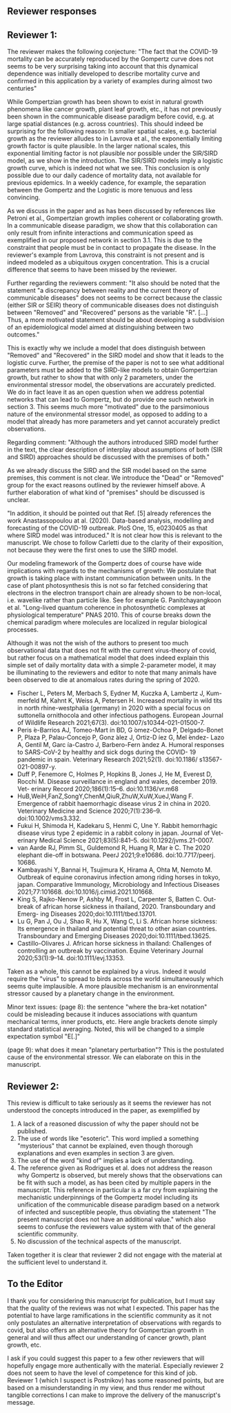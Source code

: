 Reviewer responses
------------------

Reviewer 1:
-----------
The reviewer makes the following conjecture:
"The fact that the COVID-19 mortality can be accurately reproduced by the Gompertz curve does not seems to be very surprising taking into account that this dynamical dependence was initially developed to describe mortality curve and confirmed in this application by a variety of examples during almost two centuries"

While Gompertzian growth has been shown to exist in natural growth phenomena like cancer growth, plant leaf growth, etc., it has not previously been shown in the communicable disease paradigm before covid, e.g. at large spatial distances (e.g. across countries). This should indeed be surprising for the following reason: In smaller spatial scales, e.g. bacterial growth as the reviewer alludes to in Lavrova et al., the exponentially limiting growth factor is quite plausible. In the larger national scales, this exponential limiting factor is not plausible nor possible under the SIR/SIRD model, as we show in the introduction. The SIR/SIRD models imply a logistic growth curve, which is indeed not what we see. This conclusion is only possible due to our daily cadence of mortality data, not available for previous epidemics. In a weekly cadence, for example, the separation between the Gompertz and the Logistic is more tenuous and less convincing. 

As we discuss in the paper and as has been discussed by references like Petroni et al., Gompertzian growth implies coherent or collaborating growth. In a communicable disease paradigm, we show that this collaboration can only result from infinite interactions and communication speed as exemplified in our proposed network in section 3.1. This is due to the constraint that people must be in contact to propagate the disease. In the reviewer's example from Lavrova, this constraint is not present and is indeed modeled as a ubiquitous oxygen concentration. This is a crucial difference that seems to have been missed by the reviewer.

Further regarding the reviewers comment:
"It also should be noted that the statement "a discrepancy between reality and the current theory of communicable diseases" does not seems to be correct because the classic (either SIR or SEIR)  theory of communicable diseases does not distinguish between "Removed" and "Recovered" persons as the variable "R". [...] Thus, a more motivated statement should be about developing a subdivision of an epidemiological model aimed at distinguishing between two outcomes."

This is exactly why we include a model that does distinguish between "Removed" and "Recovered" in the SIRD model and show that it leads to the logistic curve. Further, the premise of the paper is not to see what additional parameters must be added to the SIRD-like models to obtain Gompertzian growth, but rather to show that with only 2 parameters, under the environmental stressor model, the observations are accurately predicted. We do in fact leave it as an open question when we address potential networks that can lead to Gompertz, but do provide one such network in section 3. This seems much more "motivated" due to the parsimonious nature of the environmental stressor model, as opposed to adding to a model that already has more parameters and yet cannot accurately predict observations.

Regarding comment:
"Although the authors introduced SIRD model further in the text, the clear description of interplay about assumptions of both (SIR and SIRD) approaches should be discussed with the premises of both."

As we already discuss the SIRD and the SIR model based on the same premises, this comment is not clear. We introduce the "Dead" or "Removed" group for the exact reasons outlined by the reviewer himself above. A further elaboration of what kind of "premises" should be discussed is unclear. 

"In addition, it should be pointed out that Ref. [5] already references the work Anastassopoulou at al. (2020). Data-based analysis, modelling and forecasting of the COVID-19 outbreak. PloS One, 15, e0230405 as that where SIRD model was introduced." 
It is not clear how this is relevant to the manuscript. We chose to follow Carletti due to the clarity of their exposition, not because they were the first ones to use the SIRD model.

Our modeling framework of the Gompertz does of course have wide implications with regards to the mechanisms of growth: We postulate that growth is taking place with instant communication between units. In the case of plant photosynthesis this is not so far fetched considering that electrons in the electron transport chain are already shown to be non-local, i.e. wavelike rather than particle like.  See for example G. Panitchayangkoon et al. "Long-lived quantum coherence in photosynthetic complexes at physiological temperature" PNAS 2010. This of course breaks down the chemical paradigm where molecules are localized in regular biological processes. 

Although it was not the wish of the authors to present too much observational data that does not fit with the current virus-theory of covid, but rather focus on a mathematical model that does indeed explain this simple set of daily mortality data with a simple 2-parameter model, it may be illuminating to the reviewers and editor to note that many animals have been observed to die at anomalous rates during the spring of 2020. 

- Fischer L, Peters M, Merbach S, Eydner M, Kuczka A, Lambertz J, Kum- merfeld M, Kahnt K, Weiss A, Petersen H. Increased mortality in wild tits in north rhine-westphalia (germany) in 2020 with a special focus on suttonella ornithocola and other infectious pathogens. European Journal of Wildlife Research 2021;67(3). doi:10.1007/s10344-021-01500-7.
- Peris ́e-Barrios AJ, Tomeo-Mart ́ın BD, G ́omez-Ochoa P, Delgado-Bonet P, Plaza P, Palau-Concejo P, Gonz ́alez J, Ortiz-D ́ıez G, Mel ́endez- Lazo A, Gentil M, Garc ́ıa-Castro J, Barbero-Fern ́andez A. Humoral responses to SARS-CoV-2 by healthy and sick dogs during the COVID- 19 pandemic in spain. Veterinary Research 2021;52(1). doi:10.1186/ s13567-021-00897-y. 
- Duff P, Fenemore C, Holmes P, Hopkins B, Jones J, He M, Everest D, Rocchi M. Disease surveillance in england and wales, december 2019. Vet- erinary Record 2020;186(1):15–6. doi:10.1136/vr.m68
- HuB,WeiH,FanZ,SongY,ChenM,QiuR,ZhuW,XuW,XueJ,Wang F. Emergence of rabbit haemorrhagic disease virus 2 in china in 2020. Veterinary Medicine and Science 2020;7(1):236–9. doi:10.1002/vms3.332.
- Fukui H, Shimoda H, Kadekaru S, Henmi C, Une Y. Rabbit hemorrhagic disease virus type 2 epidemic in a rabbit colony in japan. Journal of Vet- erinary Medical Science 2021;83(5):841–5. doi:10.1292/jvms.21-0007.
- van Aarde RJ, Pimm SL, Guldemond R, Huang R, Mar ́e C. The 2020 elephant die-off in botswana. PeerJ 2021;9:e10686. doi:10.7717/peerj. 10686.
- Kambayashi Y, Bannai H, Tsujimura K, Hirama A, Ohta M, Nemoto M. Outbreak of equine coronavirus infection among riding horses in tokyo, japan. Comparative Immunology, Microbiology and Infectious Diseases 2021;77:101668. doi:10.1016/j.cimid.2021.101668.
- King S, Rajko-Nenow P, Ashby M, Frost L, Carpenter S, Batten C. Out- break of african horse sickness in thailand, 2020. Transboundary and Emerg- ing Diseases 2020;doi:10.1111/tbed.13701.
- Lu G, Pan J, Ou J, Shao R, Hu X, Wang C, Li S. African horse sickness: Its emergence in thailand and potential threat to other asian countries. Transboundary and Emerging Diseases 2020;doi:10.1111/tbed.13625.
- Castillo-Olivares J. African horse sickness in thailand: Challenges of controlling an outbreak by vaccination. Equine Veterinary Journal 2020;53(1):9–14. doi:10.1111/evj.13353.

Taken as a whole, this cannot be explained by a virus. Indeed it would require the "virus" to spread to birds across the world simultaneously which seems quite implausible. A more plausible mechanism is an environmental stressor caused by a planetary change in the environment. 

Minor text issues:
 (page 8): the sentence "where the bra-ket notation" could be misleading because it induces associations with quantum mechanical terms, inner products, etc. Here angle brackets denote simply standard statistical averaging.
 Noted, this will be changed to a simple expectation symbol "E[.]"

(page 9): what does it mean "planetary perturbation"?
This is the postulated cause of the environmental stressor. We can elaborate on this in the manuscript.

Reviewer 2:
-----------
This review is difficult to take seriously as it seems the reviewer has not understood the concepts introduced in the paper, as exemplified by
1. A lack of a reasoned discussion of why the paper should not be published.
2. The use of words like "esoteric". This word implied a something "mysterious" that cannot be explained, even though thorough explanations and even examples in section 3 are given.
3. The use of the word "kind of" implies a lack of understanding.
4. The reference given as Rodrigues et al. does not address the reason why Gompertz is observed, but merely shows that the observations can be fit with such a model, as has been cited by multiple papers in the manuscript. This reference in particular is a far cry from explaining the mechanistic underpinnings of the Gompertz model including its unification of the communicable disease paradigm based on a network of infected and susceptible people, thus obviating the statement "The present manuscript does not have an additional value." which also seems to confuse the reviewers value system with that of the general scientific community.
5. No discussion of the technical aspects of the manuscript.

Taken together it is clear that reviewer 2 did not engage with the material at the sufficient level to understand it.

To the Editor
-------------
I thank you for considering this manuscript for publication, but I must say that the quality of the reviews was not what I expected. This paper has the potential to have large ramifications in the scientific community as it not only postulates an alternative interpretation of observations with regards to covid, but also offers an alternative theory for Gompertzian growth in general and will thus affect our understanding of cancer growth, plant growth, etc.

I ask if you could suggest this paper to a few other reviewers that will hopefully engage more authentically with the material. Especially reviewer 2 does not seem to have the level of competence for this kind of job. Reviewer 1 (which I suspect is Postnikov) has some reasoned points, but are based on a misunderstanding in my view, and thus render me without tangible corrections I can make to improve the delivery of the manuscript's message.

